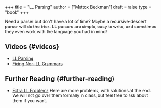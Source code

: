 +++
title = "LL Parsing"
author = ["Mattox Beckman"]
draft = false
type = "book"
+++

Need a parser but don't have a lot of time?  Maybe a recursive-descent parser
will do the trick.  LL parsers are simple, easy to write, and sometimes they even work
with the language you had in mind!


## Videos {#videos}

-   [LL Parsing](/videos/ll-parsing)
-   [Fixing Non-LL Grammars](/videos/fixing-non-ll-grammars)


## Further Reading {#further-reading}

-   [Extra LL Problems](/handouts/ll-problems.pdf)  Here are more problems, with solutions at the end.
    We will not go over them formally in class, but feel free to ask about them if you want.

